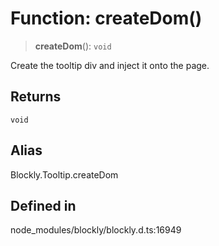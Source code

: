 # Function: createDom()

> **createDom**(): `void`

Create the tooltip div and inject it onto the page.

## Returns

`void`

## Alias

Blockly.Tooltip.createDom

## Defined in

node_modules/blockly/blockly.d.ts:16949
